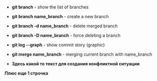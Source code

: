 - **git branch** - show the list of branches

- **git branch name_branch** - create a new branch

- **git branch -d name_branch** -  delete merged branch

- **git branch -D name_branch** - force deleting a branch

- **git log --graph** - show commit story (graphic)

- **git merge name_branch** - merging current branch with name_branch

- **Здесь какой то текст для создания конфликтной ситуации** 

**Плюс еще 1 строчка**

